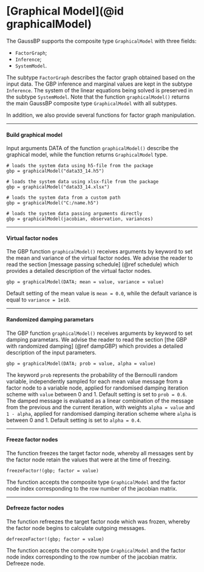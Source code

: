 # [Graphical Model](@id graphicalModel)

The GaussBP supports the composite type `GraphicalModel` with three fields:
- `FactorGraph`;
- `Inference`;
- `SystemModel`.

The subtype `FactorGraph` describes the factor graph obtained based on the input data. The GBP inference and marginal values are kept in the subtype `Inference`. The system of the linear equations being solved is preserved in the subtype `SystemModel`. Note that the function `graphicalModel()` returns the main GaussBP composite type `GraphicalModel` with all subtypes.

In addition, we also provide several functions for factor graph manipulation.

---

#### Build graphical model

Input arguments DATA of the function `graphicalModel()` describe the graphical model, while the function returns `GraphicalModel` type.
```julia-repl
# loads the system data using h5-file from the package
gbp = graphicalModel("data33_14.h5")
```
```julia-repl
# loads the system data using xlsx-file from the package
gbp = graphicalModel("data33_14.xlsx")
```
```julia-repl
# loads the system data from a custom path
gbp = graphicalModel("C:/name.h5")
```
```julia-repl
# loads the system data passing arguments directly
gbp = graphicalModel(jacobian, observation, variances)
```

---

#### Virtual factor nodes

The GBP function `graphicalModel()` receives arguments by keyword to set the mean and variance of the virtual factor nodes. We advise the reader to read the section [message passing schedule] (@ref schedule) which provides a detailed description of the virtual factor nodes.

```julia-repl
gbp = graphicalModel(DATA; mean = value, variance = value)
```
Default setting of the mean value is `mean = 0.0`, while the default variance is equal to `variance = 1e10`.

---

#### Randomized damping parametars

The GBP function `graphicalModel()` receives arguments by keyword to set damping parametars. We advise the reader to read the section [the GBP with randomized damping] (@ref dampGBP) which provides a detailed description of the input parameters.
```julia-repl
gbp = graphicalModel(DATA; prob = value, alpha = value)
```
The keyword `prob` represents the probability of the Bernoulli random variable, independently sampled for each mean value message from a factor node to a variable node, applied for randomised damping iteration scheme with `value` between 0 and 1. Default setting is set to `prob = 0.6`. The damped message is evaluated as a linear combination of the message from the previous and the current iteration, with weights `alpha = value` and `1 - alpha`, applied for randomised damping iteration scheme where `alpha` is between 0 and 1. Default setting is set to `alpha = 0.4`.

---

#### Freeze factor nodes
The function freezes the target factor node, whereby all messages sent by the factor node retain the values that were at the time of freezing.
```julia-repl
freezeFactor!(gbp; factor = value)
```
The function accepts the composite type `GraphicalModel` and the factor node index corresponding to the row number of the jacobian matrix.

---

#### Defreeze factor nodes
The function refreezes the target factor node which was frozen, whereby the factor node begins to calculate outgoing messages.
```julia-repl
defreezeFactor!(gbp; factor = value)
```
The function accepts the composite type `GraphicalModel` and the factor node index corresponding to the row number of the jacobian matrix. Defreeze node.